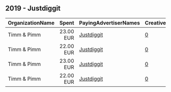 ## 2019 - Justdiggit 
|OrganizationName|Spent|PayingAdvertiserNames|CreativeUrls|Impressions|Genders|AgeBrackets|CountryCodes|BillingAddresses|CandidateBallotInformation|
|:---|---:|:---|:---|---:|:---|:---|:---|:---|:---|
|Timm & Pimm|23.00 EUR|[Justdiggit](2019/Justdiggit.md)|[0](https://www.snap.com/political-ads/asset/74132c661d5b392c3e4bbdc6a987792dbe5794d9165d47eec63b8861636a6a83?mediaType=mp4)|9,555||18-34|united states|NL||
|Timm & Pimm|22.00 EUR|[Justdiggit](2019/Justdiggit.md)|[0](https://www.snap.com/political-ads/asset/74132c661d5b392c3e4bbdc6a987792dbe5794d9165d47eec63b8861636a6a83?mediaType=mp4)|22,788||34-|netherlands|NL||
|Timm & Pimm|23.00 EUR|[Justdiggit](2019/Justdiggit.md)|[0](https://www.snap.com/political-ads/asset/74132c661d5b392c3e4bbdc6a987792dbe5794d9165d47eec63b8861636a6a83?mediaType=mp4)|24,467||34-|united kingdom|NL||
|Timm & Pimm|22.00 EUR|[Justdiggit](2019/Justdiggit.md)|[0](https://www.snap.com/political-ads/asset/74132c661d5b392c3e4bbdc6a987792dbe5794d9165d47eec63b8861636a6a83?mediaType=mp4)|16,283||34-|germany|NL||
